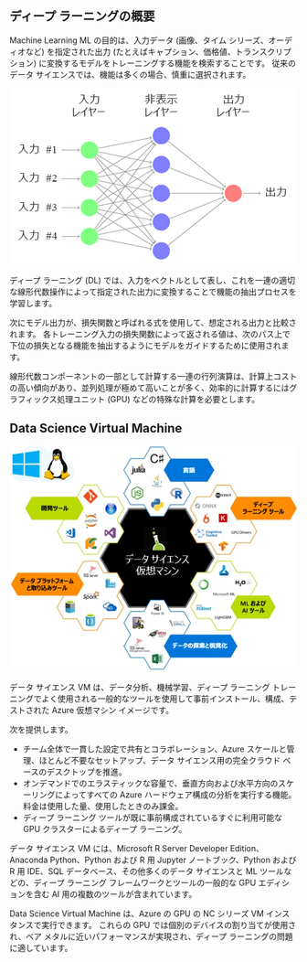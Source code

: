 ## <a name="intro-to-deep-learning"></a>ディープ ラーニングの概要

Machine Learning ML の目的は、入力データ (画像、タイム シリーズ、オーディオなど) を指定された出力 (たとえばキャプション、価格値、トランスクリプション) に変換するモデルをトレーニングする機能を検索することです。 従来のデータ サイエンスでは、機能は多くの場合、慎重に選択されます。

![フィード フォワード ディープ ニューラル ネットワークの Canonical 例です。](../media/2-image1.PNG)

ディープ ラーニング (DL) では、入力をベクトルとして表し、これを一連の適切な線形代数操作によって指定された出力に変換することで機能の抽出プロセスを学習します。  

次にモデル出力が、損失関数と呼ばれる式を使用して、想定される出力と比較されます。 各トレーニング入力の損失関数によって返される値は、次のパス上で下位の損失となる機能を抽出するようにモデルをガイドするために使用されます。  
 
線形代数コンポーネントの一部として計算する一連の行列演算は、計算上コストの高い傾向があり、並列処理が極めて高いことが多く、効率的に計算するにはグラフィックス処理ユニット (GPU) などの特殊な計算を必要とします。

## <a name="data-science-virtual-machine"></a>Data Science Virtual Machine

![Data Science Virtual Machine のオプション](../media/2-image2.PNG)

データ サイエンス VM は、データ分析、機械学習、ディープ ラーニング トレーニングでよく使用される一般的なツールを使用して事前インストール、構成、テストされた Azure 仮想マシン イメージです。

次を提供します。

- チーム全体で一貫した設定で共有とコラボレーション、Azure スケールと管理、ほとんど不要なセットアップ、データ サイエンス用の完全クラウド ベースのデスクトップを推進。
- オンデマンドでのエラスティックな容量で、垂直方向および水平方向のスケーリングによってすべての Azure ハードウェア構成の分析を実行する機能。 料金は使用した量、使用したときのみ課金。
- ディープ ラーニング ツールが既に事前構成されているすぐに利用可能な GPU クラスターによるディープ ラーニング。 

データ サイエンス VM には、Microsoft R Server Developer Edition、Anaconda Python、Python および R 用 Jupyter ノートブック、Python および R 用 IDE、SQL データベース、その他多くのデータ サイエンスと ML ツールなどの、ディープ ラーニング フレームワークとツールの一般的な GPU エディションを含む AI 用の複数のツールが含まれています。

Data Science Virtual Machine は、Azure の GPU の NC シリーズ VM インスタンスで実行できます。 これらの GPU では個別のデバイスの割り当てが使用され、ベア メタルに近いパフォーマンスが実現され、ディープ ラーニングの問題に適しています。

<!--### Quiz? 

What is the goal of machine learning? 
How is traditional machine learning different from deep learning? 
Why are GPU's often used for deep learning? 
What does the DSVM provide? -->
